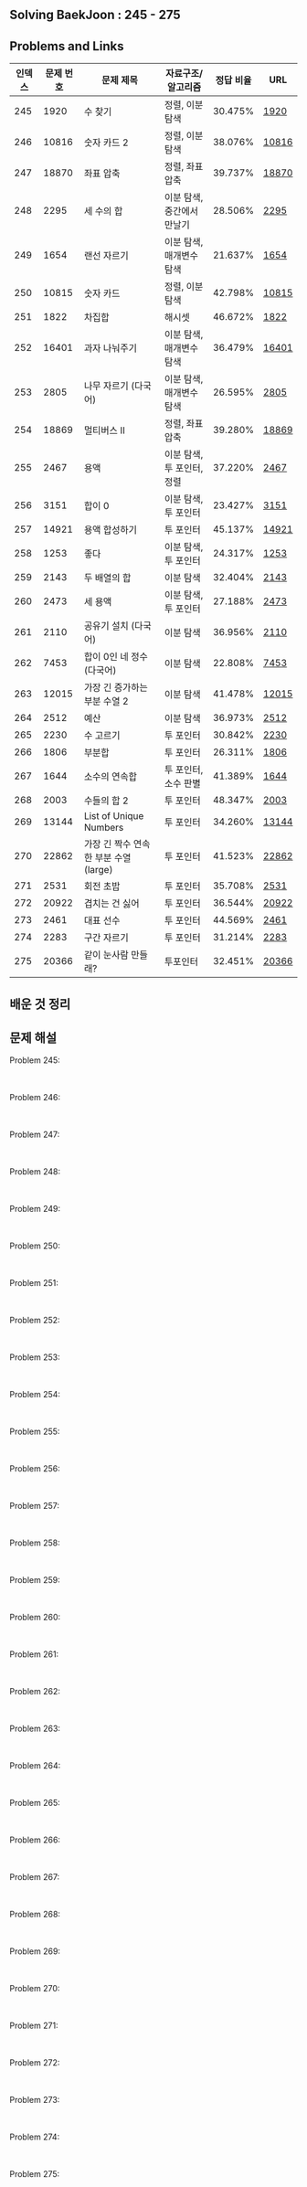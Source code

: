 
## Solving BaekJoon : 245 - 275
## Problems and Links

| 인덱스 | 문제 번호 | 문제 제목                    | 자료구조/알고리즘     | 정답 비율 | URL                                      |
| ------ | -------- | --------------------------- | --------------------- | --------- | --------------------------------------- |
| 245    | 1920     | 수 찾기                     | 정렬, 이분 탐색             | 30.475%  | [1920](https://www.acmicpc.net/problem/1920) |
| 246    | 10816    | 숫자 카드 2                 | 정렬, 이분 탐색             | 38.076%  | [10816](https://www.acmicpc.net/problem/10816) |
| 247    | 18870    | 좌표 압축                   | 정렬, 좌표 압축  | 39.737%  | [18870](https://www.acmicpc.net/problem/18870) |
| 248    | 2295     | 세 수의 합                  | 이분 탐색, 중간에서 만날기 | 28.506%  | [2295](https://www.acmicpc.net/problem/2295) |
| 249    | 1654     | 랜선 자르기                 | 이분 탐색, 매개변수 탐색       | 21.637%  | [1654](https://www.acmicpc.net/problem/1654) |
| 250    | 10815    | 숫자 카드                   | 정렬, 이분 탐색             | 42.798%  | [10815](https://www.acmicpc.net/problem/10815) |
| 251    | 1822     | 차집합                       | 해시셋     | 46.672%  | [1822](https://www.acmicpc.net/problem/1822) |
| 252    | 16401    | 과자 나눠주기               | 이분 탐색, 매개변수 탐색       | 36.479%  | [16401](https://www.acmicpc.net/problem/16401) |
| 253    | 2805     | 나무 자르기 (다국어)        | 이분 탐색, 매개변수 탐색       | 26.595%  | [2805](https://www.acmicpc.net/problem/2805) |
| 254    | 18869    | 멀티버스 Ⅱ                 | 정렬, 좌표 압축      | 39.280%  | [18869](https://www.acmicpc.net/problem/18869) |
| 255    | 2467     | 용액                         | 이분 탐색, 투 포인터, 정렬       | 37.220%  | [2467](https://www.acmicpc.net/problem/2467) |
| 256    | 3151     | 합이 0                       | 이분 탐색, 투 포인터  | 23.427%  | [3151](https://www.acmicpc.net/problem/3151) |
| 257    | 14921    | 용액 합성하기               | 투 포인터  | 45.137%  | [14921](https://www.acmicpc.net/problem/14921) |
| 258    | 1253     | 좋다                         | 이분 탐색, 투 포인터           | 24.317%  | [1253](https://www.acmicpc.net/problem/1253) |
| 259    | 2143     | 두 배열의 합                 | 이분 탐색         | 32.404%  | [2143](https://www.acmicpc.net/problem/2143) |
| 260    | 2473     | 세 용액                      | 이분 탐색, 투 포인터       | 27.188%  | [2473](https://www.acmicpc.net/problem/2473) |
| 261    | 2110     | 공유기 설치 (다국어)         | 이분 탐색             | 36.956%  | [2110](https://www.acmicpc.net/problem/2110) |
| 262    | 7453     | 합이 0인 네 정수 (다국어)    | 이분 탐색 | 22.808%  | [7453](https://www.acmicpc.net/problem/7453) |
| 263    | 12015    | 가장 긴 증가하는 부분 수열 2 | 이분 탐색             | 41.478%  | [12015](https://www.acmicpc.net/problem/12015) |
| 264    | 2512     | 예산                         | 이분 탐색       | 36.973%  | [2512](https://www.acmicpc.net/problem/2512) |
| 265    | 2230     | 수 고르기                               | 투 포인터             | 30.842%  | [2230](https://www.acmicpc.net/problem/2230) |
| 266    | 1806     | 부분합                                  | 투 포인터             | 26.311%  | [1806](https://www.acmicpc.net/problem/1806) |
| 267    | 1644     | 소수의 연속합                           | 투 포인터, 소수 판별  | 41.389%  | [1644](https://www.acmicpc.net/problem/1644) |
| 268    | 2003     | 수들의 합 2                             | 투 포인터             | 48.347%  | [2003](https://www.acmicpc.net/problem/2003) |
| 269    | 13144    | List of Unique Numbers                 | 투 포인터          | 34.260%  | [13144](https://www.acmicpc.net/problem/13144) |
| 270    | 22862    | 가장 긴 짝수 연속한 부분 수열 (large) |         투 포인터 | 41.523%  | [22862](https://www.acmicpc.net/problem/22862) |
| 271    | 2531     | 회전 초밥                               | 투 포인터 | 35.708%  | [2531](https://www.acmicpc.net/problem/2531) |
| 272    | 20922    | 겹치는 건 싫어                         |   투 포인터          | 36.544%  | [20922](https://www.acmicpc.net/problem/20922) |
| 273    | 2461     | 대표 선수                               | 투 포인터       | 44.569%  | [2461](https://www.acmicpc.net/problem/2461) |
| 274    | 2283     | 구간 자르기                             | 투 포인터       | 31.214%  | [2283](https://www.acmicpc.net/problem/2283) |
| 275    | 20366    | 같이 눈사람 만들래?                    | 투포인터    | 32.451%  | [20366](https://www.acmicpc.net/problem/20366) |

## 배운 것 정리 
  

## 문제 해설 


Problem 245: <br><br><br>

Problem 246: <br><br><br>

Problem 247: <br><br><br>

Problem 248: <br><br><br>

Problem 249: <br><br><br>

Problem 250: <br><br><br>

Problem 251: <br><br><br>

Problem 252: <br><br><br>

Problem 253: <br><br><br>

Problem 254: <br><br><br>

Problem 255: <br><br><br>

Problem 256: <br><br><br>

Problem 257: <br><br><br>

Problem 258: <br><br><br>

Problem 259: <br><br><br>

Problem 260: <br><br><br>

Problem 261: <br><br><br>

Problem 262: <br><br><br>

Problem 263: <br><br><br>

Problem 264: <br><br><br>

Problem 265: <br><br><br>

Problem 266: <br><br><br>

Problem 267: <br><br><br>

Problem 268: <br><br><br>

Problem 269: <br><br><br>

Problem 270: <br><br><br>

Problem 271: <br><br><br>

Problem 272: <br><br><br>

Problem 273: <br><br><br>

Problem 274: <br><br><br>

Problem 275: <br><br><br>


